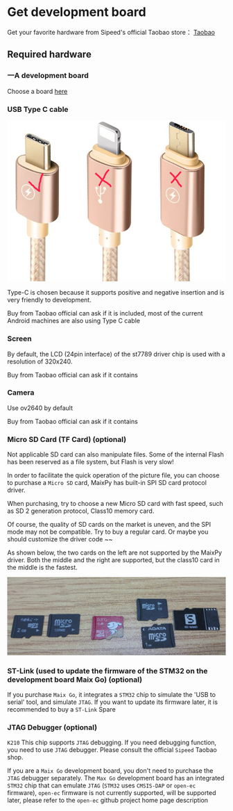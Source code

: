 Get development board
========



Get your favorite hardware from Sipeed's official Taobao store： [Taobao](https://shop365481095.taobao.com/)



## Required hardware

### 一A development board

Choose a board [here](../hardware/board.md)

### USB Type C cable

![Type-C](../../assets/type_c.png)

Type-C is chosen because it supports positive and negative insertion and is very friendly to development.

Buy from Taobao official can ask if it is included, most of the current Android machines are also using Type C cable

### Screen

By default, the LCD (24pin interface) of the st7789 driver chip is used with a resolution of 320x240.

Buy from Taobao official can ask if it contains

### Camera

Use ov2640 by default

Buy from Taobao official can ask if it contains



### Micro SD Card (TF Card) (optional)

Not applicable SD card can also manipulate files. Some of the internal Flash has been reserved as a file system, but Flash is very slow!

In order to facilitate the quick operation of the picture file, you can choose to purchase a `Micro SD` card, MaixPy has built-in SPI SD card protocol driver.

When purchasing, try to choose a new Micro SD card with fast speed, such as SD 2 generation protocol, Class10 memory card.

Of course, the quality of SD cards on the market is uneven, and the SPI mode may not be compatible. Try to buy a regular card. Or maybe you should customize the driver code ~~

As shown below, the two cards on the left are not supported by the MaixPy driver. Both the middle and the right are supported, but the class10 card in the middle is the fastest.

![](../../assets/TF.png)


### ST-Link (used to update the firmware of the STM32 on the development board Maix Go) (optional)

If you purchase `Maix Go`, it integrates a `STM32` chip to simulate the 'USB to serial' tool, and simulate `JTAG`. If you want to update its firmware later, it is recommended to buy a `ST-Link` Spare

### JTAG Debugger (optional)

`K210` This chip supports `JTAG` debugging. If you need debugging function, you need to use `JTAG` debugger. Please consult the official `Sipeed` Taobao shop.

If you are a `Maix Go` development board, you don't need to purchase the `JTAG` debugger separately. The `Max Go` development board has an integrated `STM32` chip that can emulate `JTAG` (`STM32` uses `CMSIS-DAP` or `open-ec` firmware), `open-ec` firmware is not currently supported, will be supported later, please refer to the `open-ec` github project home page description

